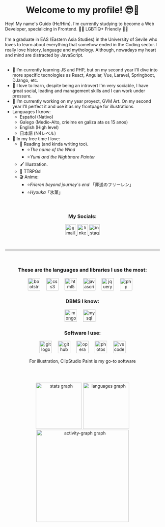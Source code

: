 <h1 align="center">Welcome to my profile! 😎🤙</h1>

Hey! My name's Guido (He/Him). I'm currently studying to become a Web Developer, specialicing in Frontend. 🏳️‍🌈 LGBTIQ+ Friendly 🏳️‍🌈
<br><br>
I'm a graduate in EAS (Eastern Asia Studies) in the University of Sevile who loves to learn about everything that somehow ended in the Coding sector. I really love history, language and mythology. Although, nowadays my heart and mind are distracted by JavaScript.
<br><br>


- 🌱 I’m currently learning JS and PHP, but on my second year I'll dive into more specific tecnologies as React, Angular, Vue, Laravel, Springboot, DJango, etc.
- 💪 I love to learn, despite being an introvert I'm very sociable, I have great social, leading and management skills and I can work under pressure.
- 🔭 I’m currently working on my year proyect, GVM Art. On my second year I'll perfect it and use it as my frontpage for illustrations.
- Languages I know:
  - Español (Nativo)
  - Galego (Medio-Alto, crieime en galiza ata os 15 anos)
  - English (High level)
  - 日本語 (N4レベル)
- 👀 In my free time I love:
  - 📖 Reading (and kinda writing too).
    - ⭐<i>The name of the Wind</i>
    - ⭐<i>Yumi and the Nightmare Painter</i>
  - 🖌️ Illustration.
  - 🎲 TTRPGs!
  - 🎬 Anime:
    - ⭐<i>Frieren beyond journey's end</i> 「葬送のフリーレン」
    - ⭐<i>Hyouka</i>「氷菓」

<br clear="both">
<h3 align="center">My Socials:</h3>
<div align="center">
  <a href="gvm0898@gmail.com" target="_blank">
    <img src="https://img.shields.io/static/v1?message=Gmail&logo=gmail&label=&color=D14836&logoColor=white&labelColor=&style=for-the-badge" height="35" alt="gmail logo"  />
  </a>
  <a href="https://www.linkedin.com/in/guivelmat/" target="_blank">
    <img src="https://img.shields.io/static/v1?message=LinkedIn&logo=linkedin&label=&color=0077B5&logoColor=white&labelColor=&style=for-the-badge" height="35" alt="linkedin logo"  />
  </a>
  <a href="https://www.instagram.com/iguido14/" target="_blank">
    <img src="https://img.shields.io/static/v1?message=Instagram&logo=instagram&label=&color=E4405F&logoColor=white&labelColor=&style=for-the-badge" height="35" alt="instagram logo"  />
  </a>
</div>

<br><hr><br>

<h3 align="center">These are the languages and libraries I use the most:</h3>
<div align="center">
  <img src="https://cdn.jsdelivr.net/gh/devicons/devicon/icons/bootstrap/bootstrap-original.svg" height="40" alt="bootstrap logo"  />
  <img width="12" />
  <img src="https://cdn.jsdelivr.net/gh/devicons/devicon/icons/css3/css3-original.svg" height="40" alt="css3 logo"  />
  <img width="12" />
  <img src="https://cdn.jsdelivr.net/gh/devicons/devicon/icons/html5/html5-original.svg" height="40" alt="html5 logo"  />
  <img width="12" />
  <img src="https://cdn.jsdelivr.net/gh/devicons/devicon/icons/javascript/javascript-original.svg" height="40" alt="javascript logo"  />
  <img width="12" />
  <img src="https://cdn.jsdelivr.net/gh/devicons/devicon/icons/jquery/jquery-plain-wordmark.svg" height="40" alt="jquery logo"  />
  <img width="12" />
  <img src="https://cdn.jsdelivr.net/gh/devicons/devicon/icons/php/php-original.svg" height="40" alt="php logo"  />
  <img width="12" />
</div>

<h3 align="center">DBMS I know:</h3>
<div align="center">
  <img src="https://cdn.jsdelivr.net/gh/devicons/devicon/icons/mongodb/mongodb-original.svg" height="40" alt="mongodb logo"  />
  <img width="12" />
  <img src="https://cdn.jsdelivr.net/gh/devicons/devicon/icons/mysql/mysql-original-wordmark.svg" height="40" alt="mysql logo"  />
  <img width="12" />
</div>

<h3 align="center">Software I use:</h3>
<div align="center">
  <img src="https://cdn.jsdelivr.net/gh/devicons/devicon/icons/git/git-original.svg" height="40" alt="git logo"  />
  <img width="12" />
  <img src="https://cdn.jsdelivr.net/gh/devicons/devicon/icons/github/github-original.svg" height="40" alt="github logo"  />
  <img width="12" />
  <img src="https://cdn.jsdelivr.net/gh/devicons/devicon/icons/opera/opera-original.svg" height="40" alt="opera logo"  />
  <img width="12" />
  <img src="https://cdn.jsdelivr.net/gh/devicons/devicon/icons/photoshop/photoshop-plain.svg" height="40" alt="photoshop logo"  />
  <img width="12" />
  <img src="https://cdn.jsdelivr.net/gh/devicons/devicon/icons/vscode/vscode-original.svg" height="40" alt="vscode logo"  />
  <br>
  <p>For illustration, ClipStudio Paint is my go-to software</p>
</div>
  
<br><br>

<div align="center">
   <img src="https://github-readme-stats.vercel.app/api?username=iGuido14&hide_title=true&hide_rank=true&show_icons=true&include_all_commits=true&count_private=true&disable_animations=false&theme=nightowl&locale=en&hide_border=true&order=1" height="150" alt="stats graph"  />
  <img src="https://github-readme-stats.vercel.app/api/top-langs?username=iGuido14&locale=en&hide_title=true&layout=compact&card_width=320&langs_count=5&theme=nightowl&hide_border=true&order=2" height="150" alt="languages graph"  />
  <img src="https://github-readme-activity-graph.vercel.app/graph?username=iGuido14&theme=nightowl&area=true&hide_title=true&hide_border=true&radius=16" height="300" alt="activity-graph graph"  />
</div>
